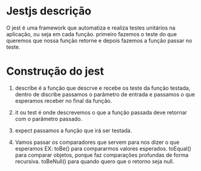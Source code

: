 # Jestjs descrição 

O jest é uma framework que automatiza e realiza testes unitários na aplicação, ou seja em cada função.
primeiro fazemos o teste do que queremos que nossa função retorne e depois fazemos a função passar no teste.


# Construção do jest

1. describe é a função que descrve e recebe os teste da função testada, dentro de discribe passamos o parâmetro de entrada
e passamos o que esperamos receber no final da função.
2. it ou test é onde descrevemos o que a função passada deve retornar com o parâmetro passado.
3. expect passamos a função que irá ser testada.

4. Vamos passar os comparadores que servem para nos dizer o que esperamos
EX: toBe() para compararmos valores esperados.
    toEqual() para comparar objetos, porque faz comparações profundas de forma recursiva.
    toBeNull() para quando quero que o retorno seja null.